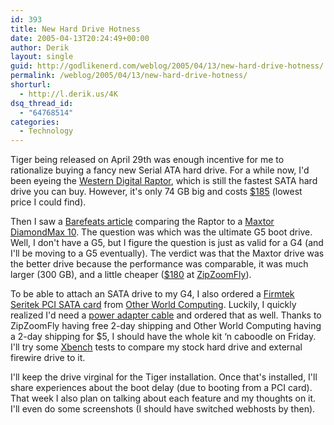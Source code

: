 ```yaml
---
id: 393
title: New Hard Drive Hotness
date: 2005-04-13T20:24:49+00:00
author: Derik
layout: single
guid: http://godlikenerd.com/weblog/2005/04/13/new-hard-drive-hotness/
permalink: /weblog/2005/04/13/new-hard-drive-hotness/
shorturl:
  - http://l.derik.us/4K
dsq_thread_id:
  - "64768514"
categories:
  - Technology
---
```

Tiger being released on April 29th was enough incentive for me to rationalize buying a fancy new Serial ATA hard drive. For a while now, I'd been eyeing the [Western Digital Raptor](http://www.wdc.com/en/products/Products.asp?DriveID=65&Language=en), which is still the fastest SATA hard drive you can buy. However, it's only 74 GB big and costs [$185](http://www.zipzoomfly.com/jsp/ProductDetail.jsp?ProductCode=101222) (lowest price I could find).

Then I saw a [Barefeats article](http://www.barefeats.com/boot02.html) comparing the Raptor to a [Maxtor DiamondMax 10](http://www.maxtor.com/portal/site/Maxtor/menuitem.ba88f6d7cf664718376049b291346068/?channelpath=/en_us/Products/ATA%20Hard%20Drives/Desktop/DiamondMax%2010). The question was which was the ultimate G5 boot drive. Well, I don't have a G5, but I figure the question is just as valid for a G4 (and I'll be moving to a G5 eventually). The verdict was that the Maxtor drive was the better drive because the performance was comparable, it was much larger (300 GB), and a little cheaper ([$180](http://www.zipzoomfly.com/jsp/ProductDetail.jsp?ProductCode=100719) at [ZipZoomFly](http://www.zipzoomfly.com)).

To be able to attach an SATA drive to my G4, I also ordered a [Firmtek Seritek PCI SATA card](http://www.firmtek.com/seritek/seritek-1s2/) from [Other World Computing](http://www.macsales.com). Luckily, I quickly realized I'd need a [power adapter cable]() and ordered that as well. Thanks to ZipZoomFly having free 2-day shipping and Other World Computing having a 2-day shipping for $5, I should have the whole kit &#8216;n caboodle on Friday. I'll try some [Xbench](http://www.xbench.com/) tests to compare my stock hard drive and external firewire drive to it.

I'll keep the drive virginal for the Tiger installation. Once that's installed, I'll share experiences about the boot delay (due to booting from a PCI card). That week I also plan on talking about each feature and my thoughts on it. I'll even do some screenshots (I should have switched webhosts by then).